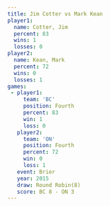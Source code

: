 ```yaml
---
title: Jim Cotter vs Mark Kean
player1:           
  name: Cotter, Jim
  percent: 83      
  wins: 1          
  losses: 0        
player2:           
  name: Kean, Mark 
  percent: 72      
  wins: 0          
  losses: 1        
games:
 - player1:          
     team: 'BC'      
     position: Fourth
     percent: 83     
     win: 1          
     loss: 0         
   player2:          
     team: 'ON'      
     position: Fourth
     percent: 72     
     win: 0          
     loss: 1         
   event: Brier        
   year: 2015          
   draw: Round Robin(8)
   score: BC 8 - ON 3  
---
```

